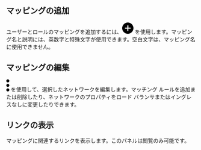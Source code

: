 ## マッピングの追加


ユーザーとロールのマッピングを追加するには、![項目追加のプラス アイコン](Images/ebt1659745488877.svg) を使用します。マッピング名と説明には、英数字と特殊文字が使用できます。空白文字は、マッピング名に使用できません。

## マッピングの編集


![Kabobメニュー アイコン](Images/zsz1597101912145.svg) を使用して、選択したネットワークを編集します。マッチング ルールを追加または削除したり、ネットワークのプロパティをロード バランサまたはイングレスなしに変更したりできます。

## リンクの表示


マッピングに関連するリンクを表示します。このパネルは閲覧のみ可能です。

